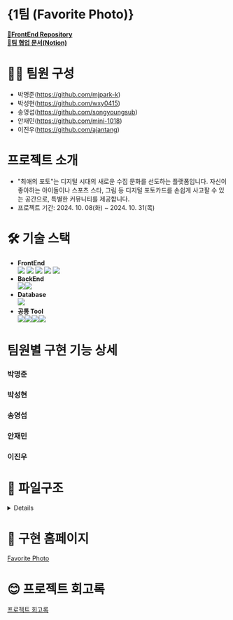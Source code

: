 # {1팀 (Favorite Photo)}

[📝**FrontEnd Repository**](https://github.com/ajantang/1-FavoritePhoto-1-FE)  
[📝**팀 협업 문서(Notion)**](https://www.notion.so/1193c19d1a2f80cc8fa8f23ecd549104?v=1193c19d1a2f81bea9c7000c6921c343)

# 🙋‍♂️ 팀원 구성

- 박명준(https://github.com/mjpark-k)
- 박성현(https://github.com/wxy0415)
- 송영섭(https://github.com/songyoungsub)
- 안재민(https://github.com/mini-1018)
- 이진우(https://github.com/ajantang)

# 프로젝트 소개

- "최애의 포토"는 디지털 시대의 새로운 수집 문화를 선도하는 플랫폼입니다. 자신이 좋아하는 아이돌이나 스포츠 스타, 그림 등 디지털 포토카드를 손쉽게 사고팔 수 있는 공간으로, 특별한 커뮤니티를 제공합니다.
- 프로젝트 기간: 2024. 10. 08(화) ~ 2024. 10. 31(목)

# 🛠 기술 스택

- **FrontEnd**  
  ![](https://img.shields.io/badge/JavaScript-F7DF1E?style=for-the-badge&logo=JavaScript&logoColor=white) ![](https://img.shields.io/badge/React-20232A?style=for-the-badge&logo=react&logoColor=61DAFB) ![](https://img.shields.io/badge/Next.js-000?logo=nextdotjs&logoColor=fff&style=for-the-badge) ![](https://img.shields.io/badge/CSS-239120?&style=for-the-badge&logo=css3&logoColor=white) ![](https://img.shields.io/badge/React_Router-CA4245?style=for-the-badge&logo=react-router&logoColor=white)
- **BackEnd**  
  ![](https://img.shields.io/badge/Express.js-404D59?style=for-the-badge)![](https://img.shields.io/badge/Prisma-3982CE?style=for-the-badge&logo=Prisma&logoColor=white)
- **Database**  
  ![](https://img.shields.io/badge/PostgreSQL-316192?style=for-the-badge&logo=postgresql&logoColor=white)
- **공통 Tool**  
  ![](https://img.shields.io/badge/GitHub-100000?style=for-the-badge&logo=github&logoColor=white)![](https://img.shields.io/badge/Notion-000000?style=for-the-badge&logo=notion&logoColor=white)![](https://img.shields.io/badge/Discord-7289DA?style=for-the-badge&logo=discord&logoColor=white)![](https://img.shields.io/badge/Netlify-00C7B7?style=for-the-badge&logo=netlify&logoColor=white)

# 팀원별 구현 기능 상세

### 박명준

### 박성현

### 송영섭

### 안재민

### 이진우

# 📂 파일구조

<details>
  
```bash
  📦1-FavoritePhoto-BE
 ┣ 📂docs
 ┃ ┣ 📜api.md
 ┃ ┣ 📜api_auth.md
 ┃ ┣ 📜api_card.md
 ┃ ┣ 📜api_exchange.md
 ┃ ┣ 📜api_image.md
 ┃ ┣ 📜api_norification.md
 ┃ ┣ 📜api_point.md
 ┃ ┣ 📜api_shop.md
 ┃ ┣ 📜api_user.md
 ┃ ┗ 📜tech-stack.md
 ┣ 📂prisma
 ┃ ┣ 📂migrations
 ┃ ┃ ┣ 📂20241017132355_init
 ┃ ┃ ┃ ┗ 📜migration.sql
 ┃ ┃ ┣ 📂20241017153750_add_user_id_card_id_unique_constraint
 ┃ ┃ ┃ ┗ 📜migration.sql
 ┃ ┃ ┣ 📂20241025014714_add_shop_column_for_exchange_info
 ┃ ┃ ┃ ┗ 📜migration.sql
 ┃ ┃ ┣ 📂20241025020246_keep_noti_row_after_shop_row_deleted
 ┃ ┃ ┃ ┗ 📜migration.sql
 ┃ ┃ ┗ 📜migration_lock.toml
 ┃ ┗ 📜schema.prisma
 ┣ 📂src
 ┃ ┣ 📂constants
 ┃ ┃ ┣ 📜box.js
 ┃ ┃ ┣ 📜card.js
 ┃ ┃ ┣ 📜error.js
 ┃ ┃ ┣ 📜exchange.js
 ┃ ┃ ┣ 📜grade.js
 ┃ ┃ ┣ 📜notification.js
 ┃ ┃ ┣ 📜password.js
 ┃ ┃ ┣ 📜session.js
 ┃ ┃ ┣ 📜shop.js
 ┃ ┃ ┗ 📜user.js
 ┃ ┣ 📂controllers
 ┃ ┃ ┣ 📜admin-controller.js
 ┃ ┃ ┣ 📜auth-controller.js
 ┃ ┃ ┣ 📜cards-controller.js
 ┃ ┃ ┣ 📜exchange-controller.js
 ┃ ┃ ┣ 📜image-controller.js
 ┃ ┃ ┣ 📜notification-controller.js
 ┃ ┃ ┣ 📜own-controller.js
 ┃ ┃ ┣ 📜point-controller.js
 ┃ ┃ ┣ 📜shop-controller.js
 ┃ ┃ ┗ 📜users-controller.js
 ┃ ┣ 📂lib
 ┃ ┃ ┗ 📜custom-error.js
 ┃ ┣ 📂middlewares
 ┃ ┃ ┣ 📜admin.js
 ┃ ┃ ┣ 📜auth.js
 ┃ ┃ ┣ 📜error.js
 ┃ ┃ ┣ 📜image-uploader.js
 ┃ ┃ ┣ 📜validate-DB-data.js
 ┃ ┃ ┗ 📜validate-data.js
 ┃ ┣ 📂repositories
 ┃ ┃ ┣ 📜card-repository.js
 ┃ ┃ ┣ 📜exchange-repository.js
 ┃ ┃ ┣ 📜last-box-time-repository.js
 ┃ ┃ ┣ 📜notification-repository.js
 ┃ ┃ ┣ 📜own-repository.js
 ┃ ┃ ┣ 📜prisma.js
 ┃ ┃ ┣ 📜purchase-repository.js
 ┃ ┃ ┣ 📜session-repository.js
 ┃ ┃ ┣ 📜shop-repository.js
 ┃ ┃ ┗ 📜user-repository.js
 ┃ ┣ 📂routes
 ┃ ┃ ┣ 📜auth-router.js
 ┃ ┃ ┣ 📜exchange-route.js
 ┃ ┃ ┣ 📜image-router.js
 ┃ ┃ ┣ 📜notification-router.js
 ┃ ┃ ┣ 📜point-router.js
 ┃ ┃ ┣ 📜shop-router.js
 ┃ ┃ ┗ 📜user-router.js
 ┃ ┣ 📂services
 ┃ ┃ ┣ 📂mappers
 ┃ ┃ ┃ ┣ 📜box-mapper.js
 ┃ ┃ ┃ ┣ 📜card-mapper.js
 ┃ ┃ ┃ ┣ 📜exchange-mapper.js
 ┃ ┃ ┃ ┣ 📜notification-mapper.js
 ┃ ┃ ┃ ┗ 📜shop-mapper.js
 ┃ ┃ ┣ 📂selects
 ┃ ┃ ┃ ┣ 📜card-select.js
 ┃ ┃ ┃ ┣ 📜exchange-select.js
 ┃ ┃ ┃ ┣ 📜notification-select.js
 ┃ ┃ ┃ ┣ 📜own-select.js
 ┃ ┃ ┃ ┣ 📜session-select.js
 ┃ ┃ ┃ ┣ 📜shop-select.js
 ┃ ┃ ┃ ┗ 📜user-select.js
 ┃ ┃ ┣ 📜auth-service.js
 ┃ ┃ ┣ 📜exchange-service.js
 ┃ ┃ ┣ 📜image-service.js
 ┃ ┃ ┣ 📜notification-service.js
 ┃ ┃ ┣ 📜own-service.js
 ┃ ┃ ┣ 📜point-service.js
 ┃ ┃ ┣ 📜shop-service.js
 ┃ ┃ ┗ 📜user-service.js
 ┃ ┣ 📂structs
 ┃ ┃ ┣ 📂patterns
 ┃ ┃ ┃ ┗ 📜pattern.js
 ┃ ┃ ┣ 📜card-struct.js
 ┃ ┃ ┣ 📜exchange-struct.js
 ┃ ┃ ┣ 📜shop-struct.js
 ┃ ┃ ┣ 📜user-struct.js
 ┃ ┃ ┗ 📜uuid.js
 ┃ ┗ 📂utils
 ┃ ┃ ┣ 📜notification-util.js
 ┃ ┃ ┣ 📜number-util.js
 ┃ ┃ ┣ 📜password-util.js
 ┃ ┃ ┣ 📜query-util.js
 ┃ ┃ ┣ 📜sellout-util.js
 ┃ ┃ ┗ 📜time-util.js
 ┣ 📜.gitignore
 ┣ 📜README.md
 ┣ 📜app.js
 ┣ 📜config.js
 ┣ 📜env.js
 ┣ 📜package-lock.json
 ┗ 📜package.json
```
</details>

# 🏁 구현 홈페이지

[Favorite Photo]()

# 😊 프로젝트 회고록

[프로젝트 회고록]()
